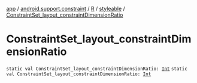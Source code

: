 [app](../../../index.md) / [android.support.constraint](../../index.md) / [R](../index.md) / [styleable](index.md) / [ConstraintSet_layout_constraintDimensionRatio](.)

# ConstraintSet_layout_constraintDimensionRatio

`static val ConstraintSet_layout_constraintDimensionRatio: `[`Int`](https://kotlinlang.org/api/latest/jvm/stdlib/kotlin/-int/index.html)
`static val ConstraintSet_layout_constraintDimensionRatio: `[`Int`](https://kotlinlang.org/api/latest/jvm/stdlib/kotlin/-int/index.html)